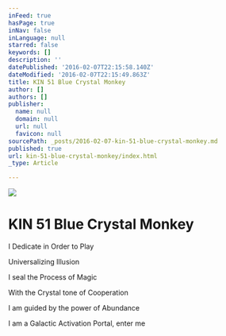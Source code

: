 ```yaml
---
inFeed: true
hasPage: true
inNav: false
inLanguage: null
starred: false
keywords: []
description: ''
datePublished: '2016-02-07T22:15:58.140Z'
dateModified: '2016-02-07T22:15:49.863Z'
title: KIN 51 Blue Crystal Monkey
author: []
authors: []
publisher:
  name: null
  domain: null
  url: null
  favicon: null
sourcePath: _posts/2016-02-07-kin-51-blue-crystal-monkey.md
published: true
url: kin-51-blue-crystal-monkey/index.html
_type: Article

---
```

![](https://the-grid-user-content.s3-us-west-2.amazonaws.com/72d490b7-d73d-41ec-b20f-0cdd40245009.png)

# KIN 51 Blue Crystal Monkey

I Dedicate in Order to Play

Universalizing Illusion

I seal the Process of Magic

With the Crystal tone of Cooperation

I am guided by the power of Abundance

I am a Galactic Activation Portal, enter me